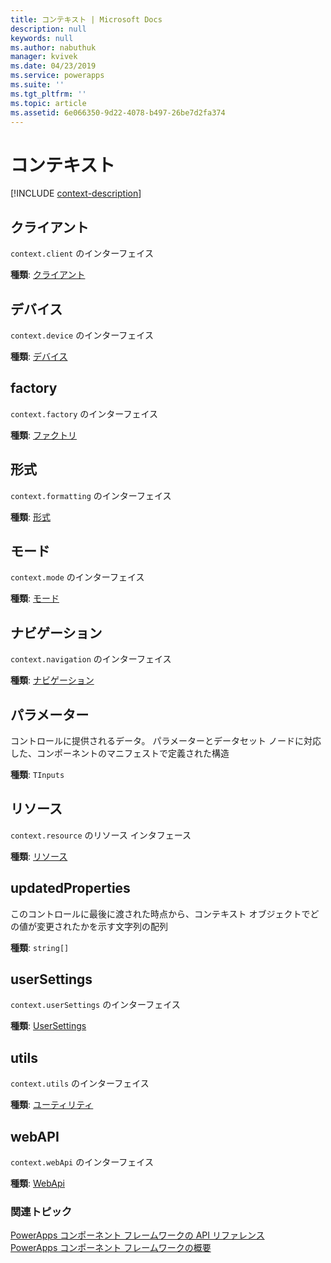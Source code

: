 ```yaml
---
title: コンテキスト | Microsoft Docs
description: null
keywords: null
ms.author: nabuthuk
manager: kvivek
ms.date: 04/23/2019
ms.service: powerapps
ms.suite: ''
ms.tgt_pltfrm: ''
ms.topic: article
ms.assetid: 6e066350-9d22-4078-b497-26be7d2fa374
---
```


# <a name="context"></a>コンテキスト

[!INCLUDE [context-description](includes/context-description.md)]

## <a name="client"></a>クライアント

`context.client` のインターフェイス

**種類**: [クライアント](client.md)

## <a name="device"></a>デバイス

`context.device` のインターフェイス

**種類**: [デバイス](device.md)

## <a name="factory"></a>factory

`context.factory` のインターフェイス

**種類**: [ファクトリ](factory.md)

## <a name="formatting"></a>形式

`context.formatting` のインターフェイス

**種類**: [形式](formatting.md)

## <a name="mode"></a>モード

`context.mode` のインターフェイス

**種類**: [モード](mode.md)

## <a name="navigation"></a>ナビゲーション

`context.navigation` のインターフェイス

**種類**: [ナビゲーション](navigation.md)

## <a name="parameters"></a>パラメーター

コントロールに提供されるデータ。 パラメーターとデータセット ノードに対応した、コンポーネントのマニフェストで定義された構造

**種類**: `TInputs`

## <a name="resources"></a>リソース

`context.resource` のリソース インタフェース

**種類**: [リソース](resources.md)

## <a name="updatedproperties"></a>updatedProperties

このコントロールに最後に渡された時点から、コンテキスト オブジェクトでどの値が変更されたかを示す文字列の配列

**種類**: `string[]`

## <a name="usersettings"></a>userSettings

`context.userSettings` のインターフェイス

**種類**: [UserSettings](usersettings.md)

## <a name="utils"></a>utils

`context.utils` のインターフェイス

**種類**: [ユーティリティ](utility.md)

## <a name="webapi"></a>webAPI

`context.webApi` のインターフェイス

**種類**: [WebApi](webapi.md)

### <a name="related-topics"></a>関連トピック

[PowerApps コンポーネント フレームワークの API リファレンス](../reference/index.md)<br/>
[PowerApps コンポーネント フレームワークの概要](../overview.md)